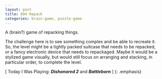 ```yaml
---
layout: post
title: 694 Repack
categories: brain-game, puzzle-game
---
```

A (brain?) game of repacking things.

The challenge here is to see something complex and be able to recreate it.  So, the level might be a tightly packed suitcase that needs to be repacked, or a fancy electronic device that needs to repackaged.  Maybe it would be a stylized game visually, but would still focus on arranging and stacking, in particular order, to complete the level.

[ Today I Was Playing: ***Dishonored 2*** and ***Battleborn*** ]
{: .emphasis}